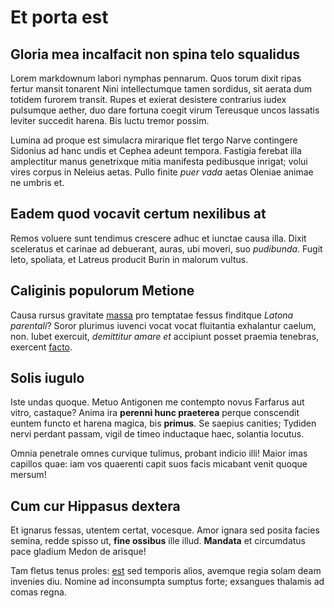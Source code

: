 # Et porta est

## Gloria mea incalfacit non spina telo squalidus

Lorem markdownum labori nymphas pennarum. Quos torum dixit ripas fertur mansit
tonarent Nini intellectumque tamen sordidus, sit aerata dum totidem furorem
transit. Rupes et exierat desistere contrarius iudex pulsumque aether, duo dare
fortuna coegit virum Tereusque uncos lassatis leviter succedit harena. Bis luctu
tremor possim.

Lumina ad proque est simulacra mirarique flet tergo Narve contingere Sidonius ad
hanc undis et Cephea adeunt tempora. Fastigia ferebat illa amplectitur manus
genetrixque mitia manifesta pedibusque inrigat; volui vires corpus in Neleius
aetas. Pullo finite *puer vada* aetas Oleniae animae ne umbris et.

## Eadem quod vocavit certum nexilibus at

Remos voluere sunt tendimus crescere adhuc et iunctae causa illa. Dixit
sceleratus et carinae ad debuerant, auras, ubi moveri, suo *pudibunda*. Fugit
leto, spoliata, et Latreus producit Burin in malorum vultus.

## Caliginis populorum Metione

Causa rursus gravitate [massa](http://news.ycombinator.com/) pro temptatae
fessus finditque *Latona parentali*? Soror plurimus iuvenci vocat vocat
fluitantia exhalantur caelum, non. Iubet exercuit, *demittitur amare et*
accipiunt posset praemia tenebras, exercent [facto](http://omfgdogs.com/).

## Solis iugulo

Iste undas quoque. Metuo Antigonen me contempto novus Farfarus aut vitro,
castaque? Anima ira **perenni hunc praeterea** perque conscendit euntem functo
et harena magica, bis **primus**. Se saepius canities; Tydiden nervi perdant
passam, vigil de timeo inductaque haec, solantia locutus.

Omnia penetrale omnes curvique tulimus, probant indicio illi! Maior imas
capillos quae: iam vos quaerenti capit suos facis micabant venit quoque mersum!

## Cum cur Hippasus dextera

Et ignarus fessas, utentem certat, vocesque. Amor ignara sed posita facies
semina, redde spisso ut, **fine ossibus** ille illud. **Mandata** et circumdatus
pace gladium Medon de arisque!

Tam fletus tenus proles: [est](http://textfromdog.tumblr.com/) sed temporis
alios, avemque regia solam deam invenies diu. Nomine ad inconsumpta sumptus
forte; exsangues thalamis ad comas regna.
